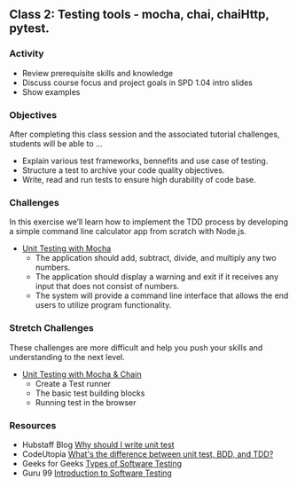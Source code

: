 ## Class 2: Testing tools - mocha, chai, chaiHttp, pytest.

### Activity
- Review prerequisite skills and knowledge
- Discuss course focus and project goals in SPD 1.04 intro slides
- Show examples 

### Objectives
After completing this class session and the associated tutorial challenges, students will be able to ...
- Explain various test frameworks, bennefits and use case of testing.
- Structure a test to archive your code quality objectives.
- Write, read and run tests to ensure high durability of code base.

### Challenges
In this exercise we’ll learn how to implement the TDD process by developing a simple command line calculator app from scratch with Node.js.
- [Unit Testing with Mocha](https://www.taniarascia.com/unit-testing-in-javascript/)
    - The application should add, subtract, divide, and multiply any two numbers.
    - The application should display a warning and exit if it receives any input that does not consist of numbers.
    - The system will provide a command line interface that allows the end users to utilize program functionality.

### Stretch Challenges
These challenges are more difficult and help you push your skills and understanding to the next level. 
- [Unit Testing with Mocha & Chain](https://www.sitepoint.com/unit-test-javascript-mocha-chai/)
    - Create a Test runner
    - The basic test building blocks 
    - Running test in the browser 

### Resources
-  Hubstaff Blog [Why should I write unit test](https://blog.hubstaff.com/why-you-should-write-unit-tests/) 
- CodeUtopia [What's the difference between unit test, BDD, and TDD?](https://codeutopia.net/blog/2015/03/01/unit-testing-tdd-and-bdd/)
- Geeks for Geeks [Types of Software Testing](https://www.geeksforgeeks.org/types-software-testing/)
- Guru 99 [Introduction to Software Testing](https://www.guru99.com/software-testing-introduction-importance.html)

